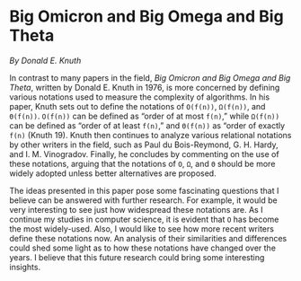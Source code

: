 # Big Omicron and Big Omega and Big Theta

*By Donald E. Knuth*

In contrast to many papers in the field, *Big Omicron and Big Omega and Big Theta*, written by Donald E. Knuth in 1976, is more concerned by defining various notations used to measure the complexity of algorithms. In his paper, Knuth sets out to define the notations of `O(f(n))`, `Ω(f(n))`, and `Θ(f(n))`. `O(f(n))` can be defined as “order of at most `f(n)`,” while `Ω(f(n))` can be defined as “order of at least `f(n)`,” and `Θ(f(n))` as “order of exactly `f(n)` (Knuth 19). Knuth then continues to analyze various relational notations by other writers in the field, such as Paul du Bois-Reymond, G. H. Hardy, and I. M. Vinogradov. Finally, he concludes by commenting on the use of these notations, arguing that the notations of `O`, `Ω`, and `Θ` should be more widely adopted unless better alternatives are proposed.

The ideas presented in this paper pose some fascinating questions that I believe can be answered with further research. For example, it would be very interesting to see just how widespread these notations are. As I continue my studies in computer science, it is evident that `O` has become the most widely-used. Also, I would like to see how more recent writers define these notations now. An analysis of their similarities and differences could shed some light as to how these notations have changed over the years. I believe that this future research could bring some interesting insights.
